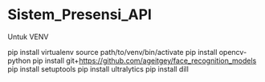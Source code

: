 # Sistem_Presensi_API
 
Untuk VENV

pip install virtualenv
source path/to/venv/bin/activate
pip install opencv-python
pip install git+https://github.com/ageitgey/face_recognition_models
pip install setuptools
pip install ultralytics
pip install dill       
